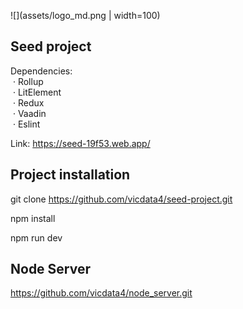 ![](assets/logo_md.png | width=100)

## Seed project

Dependencies:\
&nbsp;· Rollup\
&nbsp;· LitElement\
&nbsp;· Redux\
&nbsp;· Vaadin\
&nbsp;· Eslint

Link: https://seed-19f53.web.app/

## Project installation

git clone https://github.com/vicdata4/seed-project.git

npm install

npm run dev

## Node Server

https://github.com/vicdata4/node_server.git






